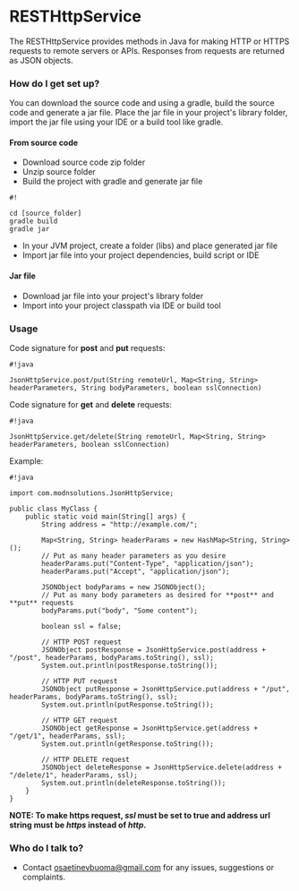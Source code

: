 # RESTHttpService #

The RESTHttpService provides methods in Java for making HTTP or HTTPS requests to remote servers or APIs. Responses from requests are returned as JSON objects.

### How do I get set up? ###

You can download the source code and using a gradle, build the source code and generate a jar file. Place the jar file in your project's library folder, import the jar file using your IDE or a build tool like gradle.

#### From source code ####
* Download source code zip folder
* Unzip source folder
* Build the project with gradle and generate jar file
```
#!

cd [source_folder]
gradle build
gradle jar
```
* In your JVM project, create a folder (libs) and place generated jar file
* Import jar file into your project dependencies, build script or IDE

#### Jar file ####
* Download jar file into your project's library folder
* Import into your project classpath via IDE or build tool

### Usage ###
Code signature for **post** and **put** requests:

```
#!java

JsonHttpService.post/put(String remoteUrl, Map<String, String> headerParameters, String bodyParameters, boolean sslConnection)
```

Code signature for **get** and **delete** requests:

```
#!java

JsonHttpService.get/delete(String remoteUrl, Map<String, String> headerParameters, boolean sslConnection)
```

Example:

```
#!java

import com.modnsolutions.JsonHttpService;

public class MyClass {
    public static void main(String[] args) {
        String address = "http://example.com/";

        Map<String, String> headerParams = new HashMap<String, String>();
        // Put as many header parameters as you desire
        headerParams.put("Content-Type", "application/json");
        headerParams.put("Accept", "application/json");

        JSONObject bodyParams = new JSONObject();
        // Put as many body parameters as desired for **post** and **put** requests
        bodyParams.put("body", "Some content");

        boolean ssl = false;

        // HTTP POST request
        JSONObject postResponse = JsonHttpService.post(address + "/post", headerParams, bodyParams.toString(), ssl);
        System.out.println(postResponse.toString());

        // HTTP PUT request
        JSONObject putResponse = JsonHttpService.put(address + "/put", headerParams, bodyParams.toString(), ssl);
        System.out.println(putResponse.toString());

        // HTTP GET request
        JSONObject getResponse = JsonHttpService.get(address + "/get/1", headerParams, ssl);
        System.out.println(getResponse.toString());

        // HTTP DELETE request
        JSONObject deleteResponse = JsonHttpService.delete(address + "/delete/1", headerParams, ssl);
        System.out.println(deleteResponse.toString());
    }
}
```

**NOTE: To make https request, *ssl* must be set to true and address url string must be *https* instead of *http*.**

### Who do I talk to? ###

* Contact osaetinevbuoma@gmail.com for any issues, suggestions or complaints.